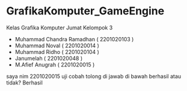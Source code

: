 # GrafikaKomputer_GameEngine

 Kelas Grafika Komputer Jumat 
 Kelompok 3 
 - Muhammad Chandra Ramadhan ( 2201020103 )
 - Muhammad Noval ( 2201020014 )
 - Muhammad Ridho ( 2201020104 )
 - Janumelah ( 2201020048 )
 - M.Afief Anugrah ( 2201020015 )

saya nim 2201020015 uji cobah tolong di jawab di bawah berhasil atau tidak?
Berhasil

